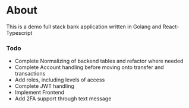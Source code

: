 # About
This is a demo full stack bank application written in Golang and React-Typescript

### Todo
- Complete Normalizing of backend tables and refactor where needed
- Complete Account handling before moving onto transfer and transactions
- Add roles, including levels of access
- Complete JWT handling
- Implement Frontend
- Add 2FA support through text message
